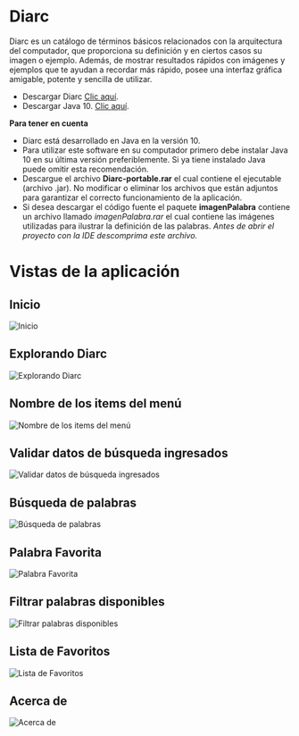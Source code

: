 # Diarc
Diarc es un catálogo de términos básicos relacionados con la arquitectura del computador, que proporciona su definición y en ciertos
casos su imagen o ejemplo. Además, de mostrar resultados rápidos con imágenes y ejemplos que te ayudan a recordar más rápido, posee
una interfaz gráfica amigable, potente y sencilla de utilizar.

- Descargar Diarc [Clic aquí](https://github.com/corphyadmin/Diarc/blob/master/Diarc-portable/Diarc-portable.rar).
- Descargar Java 10. [Clic aquí](http://www.oracle.com/technetwork/java/javase/downloads/jdk10-downloads-4416644.html).

**Para tener en cuenta**
- Diarc está desarrollado en Java en la versión 10.
- Para utilizar este software en su computador primero debe instalar Java 10 en su última versión preferiblemente. Si ya tiene instalado
Java puede omitir esta recomendación.
- Descargue el archivo **Diarc-portable.rar** el cual contiene el ejecutable (archivo .jar). No modificar o eliminar los
archivos que están adjuntos para garantizar el correcto funcionamiento de la aplicación.
- Si desea descargar el código fuente el paquete **imagenPalabra** contiene un archivo llamado *imagenPalabra.rar* el cual contiene
las imágenes utilizadas para ilustrar la definición de las palabras. *Antes de abrir el proyecto con la IDE descomprima este archivo.*

# Vistas de la aplicación
## Inicio
![Inicio](https://github.com/corphyadmin/Diarc/blob/master/Diarc-Vistas/Inicio.PNG)

## Explorando Diarc
![Explorando Diarc](https://github.com/corphyadmin/Diarc/blob/master/Diarc-Vistas/explore_diarc.PNG)

## Nombre de los items del menú
![Nombre de los items del menú](https://github.com/corphyadmin/Diarc/blob/master/Diarc-Vistas/texto_menu.PNG)

## Validar datos de búsqueda ingresados
![Validar datos de búsqueda ingresados](https://github.com/corphyadmin/Diarc/blob/master/Diarc-Vistas/validacion.PNG)

## Búsqueda de palabras
![Búsqueda de palabras](https://github.com/corphyadmin/Diarc/blob/master/Diarc-Vistas/busqueda.PNG)

## Palabra Favorita
![Palabra Favorita](https://github.com/corphyadmin/Diarc/blob/master/Diarc-Vistas/palabra_favorita.PNG)

## Filtrar palabras disponibles
![Filtrar palabras disponibles](https://github.com/corphyadmin/Diarc/blob/master/Diarc-Vistas/filtrar_tablas.PNG)

## Lista de Favoritos
![Lista de Favoritos](https://github.com/corphyadmin/Diarc/blob/master/Diarc-Vistas/lista_favoritos.PNG)

## Acerca de
![Acerca de](https://github.com/corphyadmin/Diarc/blob/master/Diarc-Vistas/acerca_de.PNG)
